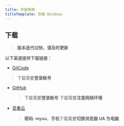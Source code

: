 ```yaml
---
title: 开始使用
titleTemplate: 苏柚 Windows
---
```


## 下载

> **版本迭代过快，请及时更新**

以下渠道提供下载链接：

- [GitCode](https://gitcode.com/OutOfMemories-WorkGroup/SUU)
  <Linkcard url="https://gitcode.com/OutOfMemories-WorkGroup/SUU" title="GitCode" description="苏柚的 GitCode 页面" logo="https://raw.gitcode.com/YumeYuka/pic/raw/main/20250519213318104.png"/>

> 下载需要**登录账号**

- [GitHub](https://github.com/YumeYuka/SUU-Nyanya)
  <Linkcard url="https://github.com/YumeYuka/SUU-Nyanya" title="GitHub" description="苏柚的 GitHub 页面" logo="https://raw.gitcode.com/YumeYuka/pic/raw/main/20250519213318190.png"/>

  > 下载需要**登录账号**
  > 下载需要**注意网络环境**

- [蓝奏云](https://ling-yi2333.lanzouw.com/b00176w8ef)
  <Linkcard url="https://ling-yi2333.lanzouw.com/b00176w8ef" title="蓝奏云" description="苏柚的蓝奏云页面" logo="https://raw.gitcode.com/YumeYuka/pic/raw/main/20250519213318280.png"/>
  > **密码**: **mysu**，**手机**下载需要**切换浏览器 UA 为电脑**
